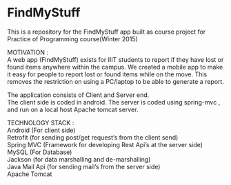 # FindMyStuff
This is a repository for the FindMyStuff app built as course project for Practice of Programming course(Winter 2015)

MOTIVATION : 
<br/>
A web app (FindMyStuff) exists for IIIT students to report if they have lost or found items anywhere within the campus. We  created a mobile  app to make it easy for people to report lost or found  items while on the move. This removes the restriction on using a PC/laptop to be able to generate a report.

The application consists of Client and Server end.<br/>
  The client side is coded in android.
  The server is coded using spring-mvc , and run on a local host Apache tomcat server.
  
TECHNOLOGY STACK : <br/>
  Android (For client side) <br/>
  Retrofit (for sending post/get request’s from the client send) <br/>
  Spring MVC (Framework for developing Rest Api’s at the server side) <br/>
  MySQL (For Database) <br/>
  Jackson (for data marshalling and de-marshalling)<br/>
  Java Mail Api (for sending mail’s from the server side)<br/>
  Apache Tomcat <br/>
